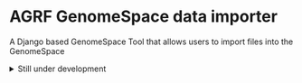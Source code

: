 # AGRF GenomeSpace data importer

A Django based GenomeSpace Tool that allows users to import files into the
GenomeSpace

<details>
 <summary>Still under development</summary>
     This is where the late 90's under construction sign would go. You
     have been warned!
     <img src="http://www.textfiles.com/underconstruction/CoCollegeParkGym4011Construction.gif">
</details>
